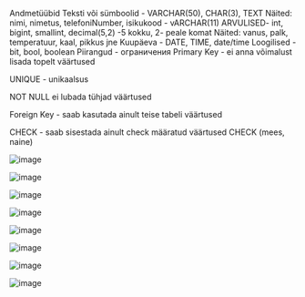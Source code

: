 Andmetüübid
Teksti või sümboolid - VARCHAR(50), CHAR(3), TEXT Näited: nimi, nimetus, telefoniNumber, isikukood - vARCHAR(11)
ARVULISED- int, bigint, smallint, decimal(5,2) -5 kokku, 2- peale komat Näited: vanus, palk, temperatuur, kaal, pikkus jne
Kuupäeva - DATE, TIME, date/time
Loogilised - bit, bool, boolean
Piirangud - ограничения
Primary Key - ei anna võimalust lisada topelt väärtused

UNIQUE - unikaalsus

NOT NULL ei lubada tühjad väärtused

Foreign Key - saab kasutada ainult teise tabeli väärtused

CHECK - saab sisestada ainult check määratud väärtused CHECK (mees, naine)

![image](https://github.com/user-attachments/assets/19b52659-05cc-4c7c-953c-b0dd54d29525)

![image](https://github.com/user-attachments/assets/7ab5c43a-d177-4db3-8379-e598ff134a9d)

![image](https://github.com/user-attachments/assets/4944ba69-7348-45af-955d-b6a300822fea)

![image](https://github.com/user-attachments/assets/78814266-adf3-4d7a-9e4d-96a6ce78f1d1)

![image](https://github.com/user-attachments/assets/ea1d6700-718a-4d35-8c84-cc55dcecea82)

![image](https://github.com/user-attachments/assets/f6a150df-d6e0-49f8-9998-e51df9f2d9a9)

![image](https://github.com/user-attachments/assets/271b32b0-cabf-4b49-9b75-0362f97230cb)

![image](https://github.com/user-attachments/assets/a84cb924-972d-424f-abba-6354f2ebe6e9)
